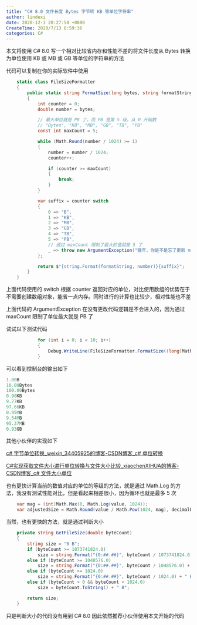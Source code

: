 ```yaml
---
title: "C# 8.0 文件长度 Bytes 字节转 KB 等单位字符串"
author: lindexi
date: 2020-12-3 20:27:50 +0800
CreateTime: 2020/7/13 8:59:36
categories: C#
---
```


本文将使用 C# 8.0 写一个相对比较省内存和性能不差的将文件长度从 Bytes 转换为单位使用 KB 或 MB 或 GB 等单位的字符串的方法

<!--more-->


<!-- CreateTime:2020/7/13 8:59:36 -->



代码可以复制在你的实际软件中使用

```csharp
    static class FileSizeFormatter
    {
        public static string FormatSize(long bytes, string formatString = "{0:0.00}")
        {
            int counter = 0;
            double number = bytes;

            // 最大单位就是 PB 了，而 PB 是第 5 级，从 0 开始数
            // "Bytes", "KB", "MB", "GB", "TB", "PB"
            const int maxCount = 5;

            while (Math.Round(number / 1024) >= 1)
            {
                number = number / 1024;
                counter++;

                if (counter >= maxCount)
                {
                    break;
                }
            }

            var suffix = counter switch
            {
                0 => "B",
                1 => "KB",
                2 => "MB",
                3 => "GB",
                4 => "TB",
                5 => "PB",
                // 通过 maxCount 限制了最大的值就是 5 了
                _ => throw new ArgumentException("骚年，你是不是忘了更新 maxCount 等级了")
            };

            return $"{string.Format(formatString, number)}{suffix}";
        }
    }
```

上面代码使用的 switch 根据 counter 返回对应的单位，对比使用数组的优势在于不需要创建数组对象，能省一点内存。同时进行的计算也比较少，相对性能也不差

上面代码的 ArgumentException 在没有更改代码逻辑是不会进入的，因为通过 maxCount 限制了单位最大就是 PB 了

试试以下测试代码

```csharp
            for (int i = 0; i < 10; i++)
            {
                Debug.WriteLine(FileSizeFormatter.FormatSize((long)Math.Pow(10, i)));
            }
```

可以看到控制台的输出如下

```csharp
1.00B
10.00Bytes
100.00Bytes
0.98KB
9.77KB
97.66KB
0.95MB
9.54MB
95.37MB
0.93GB
```

其他小伙伴的实现如下

[c# 字节单位转换_weixin_34405925的博客-CSDN博客_c# 单位转换](https://blog.csdn.net/weixin_34405925/article/details/92420420)

[C#实现获取文件大小进行单位转换与文件大小比较_xiaochenXIHUA的博客-CSDN博客_c# 文件大小单位](https://blog.csdn.net/xiaochenXIHUA/article/details/106720746)

也有更快计算当前的数值对应的单位的等级的方法，就是通过 Math.Log 的方法，我没有测试性能对比，但是看起来相差很小，因为循环也就是最多 5 次

```csharp
    var mag = (int)Math.Max(0, Math.Log(value, 1024));
    var adjustedSize = Math.Round(value / Math.Pow(1024, mag), decimalPlaces);
```

当然，也有更快的方法，就是通过判断大小

```csharp
    private string GetFileSize(double byteCount)
    {
        string size = "0 B";
        if (byteCount >= 1073741824.0)
            size = string.Format("{0:##.##}", byteCount / 1073741824.0) + " GB";
        else if (byteCount >= 1048576.0)
            size = string.Format("{0:##.##}", byteCount / 1048576.0) + " MB";
        else if (byteCount >= 1024.0)
            size = string.Format("{0:##.##}", byteCount / 1024.0) + " KB";
        else if (byteCount > 0 && byteCount < 1024.0)
            size = byteCount.ToString() + " B";

        return size;
    }
```

只是判断大小的代码没有用到 C# 8.0 因此依然推荐小伙伴使用本文开始的代码

